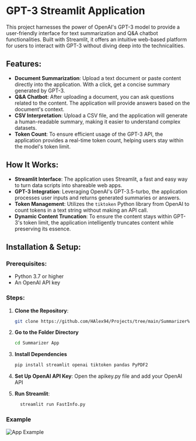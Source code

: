 # GPT-3 Streamlit Application

This project harnesses the power of OpenAI's GPT-3 model to provide a user-friendly interface for text summarization and Q&A chatbot functionalities. Built with Streamlit, it offers an intuitive web-based platform for users to interact with GPT-3 without diving deep into the technicalities.

## Features:
- **Document Summarization**: Upload a text document or paste content directly into the application. With a click, get a concise summary generated by GPT-3.
- **Q&A Chatbot**: After uploading a document, you can ask questions related to the content. The application will provide answers based on the document's context.
- **CSV Interpretation**: Upload a CSV file, and the application will generate a human-readable summary, making it easier to understand complex datasets.
- **Token Count**: To ensure efficient usage of the GPT-3 API, the application provides a real-time token count, helping users stay within the model's token limit.

## How It Works:
- **Streamlit Interface**: The application uses Streamlit, a fast and easy way to turn data scripts into shareable web apps.
- **GPT-3 Integration**: Leveraging OpenAI's GPT-3.5-turbo, the application processes user inputs and returns generated summaries or answers.
- **Token Management**: Utilizes the `tiktoken` Python library from OpenAI to count tokens in a text string without making an API call.
- **Dynamic Content Truncation**: To ensure the content stays within GPT-3's token limit, the application intelligently truncates content while preserving its essence.

## Installation & Setup:

### Prerequisites:
- Python 3.7 or higher
- An OpenAI API key

### Steps:

1. **Clone the Repository**:
   ```bash
   git clone https://github.com/HAlex94/Projects/tree/main/Summarizer%20App

2. **Go to the Folder Directory**
   ```bash
   cd Summarizer App  
3. **Install Dependencies**
    ```bash
    pip install streamlit openai tiktoken pandas PyPDF2
    ```
 
4. **Set Up OpenAI API Key**:
 Open the apikey.py file and add your OpenAI API

5. **Run Streamlit**:
    ```bash
      streamlit run FastInfo.py
    ```
### Example
![App Example](https://github.com/HAlex94/Projects/assets/108144585/80ae9938-a4ca-4545-98cd-f6d9a9352769)
